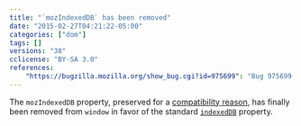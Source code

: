```yaml
---
title: "`mozIndexedDB` has been removed"
date: "2015-02-27T04:21:22-05:00"
categories: ["dom"]
tags: []
versions: "38"
cclicense: "BY-SA 3.0"
references:
    "https://bugzilla.mozilla.org/show_bug.cgi?id=975699": "Bug 975699 – Remove mozIndexedDB again"
---
```

The `mozIndexedDB` property, preserved for a [compatibility reason](https://bugzilla.mozilla.org/show_bug.cgi?id=770844), has finally been removed from `window` in favor of the standard [`indexedDB`](https://developer.mozilla.org/en-US/docs/Web/API/IDBEnvironment/indexedDB) property.
